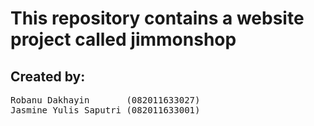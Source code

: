 <h1>This repository contains a website project called jimmonshop</h1>

<h2>Created by:</h2>
<pre>
Robanu Dakhayin       (082011633027)
Jasmine Yulis Saputri (082011633001)
</pre>
